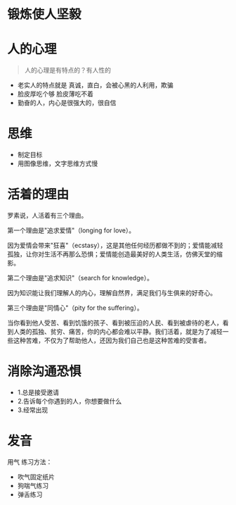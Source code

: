 
# 锻炼使人坚毅

# 人的心理
> 人的心理是有特点的？有人性的

- 老实人的特点就是 真诚，直白，会被心黑的人利用，欺骗
- 脸皮厚吃个够 脸皮薄吃不着
- 勤奋的人，内心是很强大的，很自信


# 思维
- 制定目标
- 用图像思维，文字思维方式慢

# 活着的理由
罗素说，人活着有三个理由。

第一个理由是"追求爱情"（longing for love）。

因为爱情会带来"狂喜"（ecstasy），这是其他任何经历都做不到的；爱情能减轻孤独，让你对生活不再那么恐惧；爱情能创造最美好的人类生活，仿佛天堂的缩影。

第二个理由是"追求知识"（search for knowledge）。

因为知识能让我们理解人的内心，理解自然界，满足我们与生俱来的好奇心。

第三个理由是"同情心"（pity for the suffering）。

当你看到他人受苦、看到饥饿的孩子、看到被压迫的人民、看到被虐待的老人，看到人类的孤独、贫穷、痛苦，你的内心都会难以平静。我们活着，就是为了减轻一些这种苦难，不仅为了帮助他人，还因为我们自己也是这种苦难的受害者。

# 消除沟通恐惧

- 1.总是接受邀请
- 2.告诉每个你遇到的人，你想要做什么
- 3.经常出现

# 发音

用气 练习方法：
- 吹气固定纸片
- 狗喘气练习
- 弹舌练习